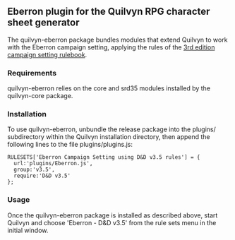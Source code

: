 ## Eberron plugin for the Quilvyn RPG character sheet generator

The quilvyn-eberron package bundles modules that extend Quilvyn to work with
the Eberron campaign setting, applying the rules of the
<a href="https://www.dmsguild.com/product/28474/Eberron-Campaign-Setting-3e">3rd edition campaign setting rulebook</a>.

### Requirements

quilvyn-eberron relies on the core and srd35 modules installed by the
quilvyn-core package.

### Installation

To use quilvyn-eberron, unbundle the release package into the plugins/
subdirectory within the Quilvyn installation directory, then append the
following lines to the file plugins/plugins.js:

    RULESETS['Eberron Campaign Setting using D&D v3.5 rules'] = {
      url:'plugins/Eberron.js',
      group:'v3.5',
      require:'D&D v3.5'
    };

### Usage

Once the quilvyn-eberron package is installed as described above, start Quilvyn
and choose 'Eberron - D&D v3.5' from the rule sets menu in the initial window.

